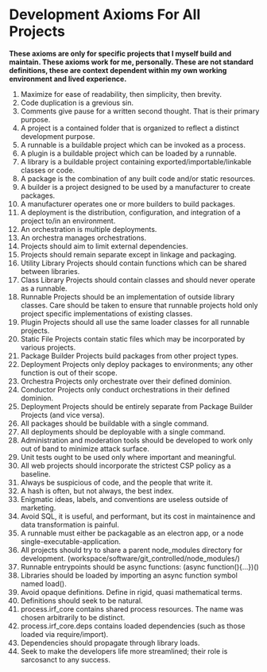 # Development Axioms For All Projects

**These axioms are only for specific projects that I myself build and maintain.  These axioms work for me, personally.  These are not standard definitions, these are context dependent within my own working environment and lived experience.**


1. Maximize for ease of readability, then simplicity, then brevity.
2. Code duplication is a grevious sin.
3. Comments give pause for a written second thought.  That is their primary purpose.
4. A project is a contained folder that is organized to reflect a distinct development purpose.
5. A runnable is a buildable project which can be invoked as a process.
6. A plugin is a buildable project which can be loaded by a runnable.
7. A library is a buildable project containing exported/importable/linkable classes or code.
8. A package is the combination of any built code and/or static resources.
9. A builder is a project designed to be used by a manufacturer to create packages.
10. A manufacturer operates one or more builders to build packages.
11. A deployment is the distribution, configuration, and integration of a project to/in an environment.
12. An orchestration is multiple deployments.
13. An orchestra manages orchestrations.
14. Projects should aim to limit external dependencies.
15. Projects should remain separate except in linkage and packaging.
16. Utility Library Projects should contain functions which can be shared between libraries.
17. Class Library Projects should contain classes and should never operate as a runnable.
18. Runnable Projects should be an implementation of outside library classes.  Care should be taken to ensure that runnable projects hold only project specific implementations of existing classes.
19. Plugin Projects should all use the same loader classes for all runnable projects.
20. Static File Projects contain static files which may be incorporated by various projects.
21. Package Builder Projects build packages from other project types.
22. Deployment Projects only deploy packages to environments; any other function is out of their scope.
23. Orchestra Projects only orchestrate over their defined dominion.
24. Conductor Projects only conduct orchestrations in their defined dominion.
25. Deployment Projects should be entirely separate from Package Builder Projects (and vice versa).
26. All packages should be buildable with a single command.
27. All deployments should be deployable with a single command.
28. Administration and moderation tools should be developed to work only out of band to minimize attack surface.
29. Unit tests ought to be used only where important and meaningful.
30. All web projects should incorporate the strictest CSP policy as a baseline.
31. Always be suspicious of code, and the people that write it.
32. A hash is often, but not always, the best index.
33. Enigmatic ideas, labels, and conventions are useless outside of marketing.
34. Avoid SQL, it is useful, and performant, but its cost in maintainence and data transformation is painful.
35. A runnable must either be packagable as an electron app, or a node single-executable-application.
36. All projects should try to share a parent node_modules directory for development. (workspace/software/git_controlled/node_modules/)
37. Runnable entrypoints should be async functions: (async function(){...})()
38. Libraries should be loaded by importing an async function symbol named load().
39. Avoid opaque definitions.  Define in rigid, quasi mathematical terms.
40. Definitions should seek to be natural.
41. process.irf_core contains shared process resources.  The name was chosen arbitrarily to be distinct.
42. process.irf_core.deps contains loaded dependencies (such as those loaded via require/import).
43. Dependencies should propagate through library loads.
44. Seek to make the developers life more streamlined; their role is sarcosanct to any success.
